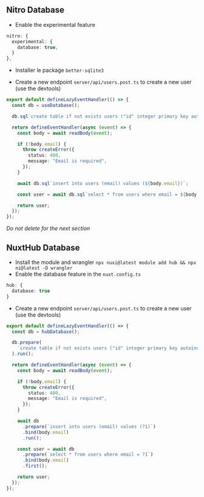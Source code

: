 ## Nitro Database

- Enable the experimental feature

```ts
nitro: {
  experimental: {
    database: true,
  }
},
```

- Installer le package `better-sqlite3`

- Create a new endpoint `server/api/users.post.ts` to create a new user (use the devtools)

```ts
export default defineLazyEventHandler(() => {
  const db = useDatabase();

  db.sql`create table if not exists users ("id" integer primary key autoincrement, "email" text unique not null)`;

  return defineEventHandler(async (event) => {
    const body = await readBody(event);

    if (!body.email) {
      throw createError({
        status: 400,
        message: "Email is required",
      });
    }

    await db.sql`insert into users (email) values (${body.email})`;

    const user = await db.sql`select * from users where email = ${body.email}`;

    return user;
  });
});
```

_Do not delete for the next section_

## NuxtHub Database

- Install the module and wrangler `npx nuxi@latest module add hub && npx ni@latest -D wrangler`
- Enable the database feature in the `nuxt.config.ts`

```ts
hub: {
  database: true
}
```

- Create a new endpoint `server/api/users.post.ts` to create a new user (use the devtools)

```ts
export default defineLazyEventHandler(() => {
  const db = hubDatabase();

  db.prepare(
    `create table if not exists users ("id" integer primary key autoincrement, "email" text unique not null)`
  ).run();

  return defineEventHandler(async (event) => {
    const body = await readBody(event);

    if (!body.email) {
      throw createError({
        status: 400,
        message: "Email is required",
      });
    }

    await db
      .prepare(`insert into users (email) values (?1)`)
      .bind(body.email)
      .run();

    const user = await db
      .prepare(`select * from users where email = ?1`)
      .bind(body.email)
      .first();

    return user;
  });
});

```
